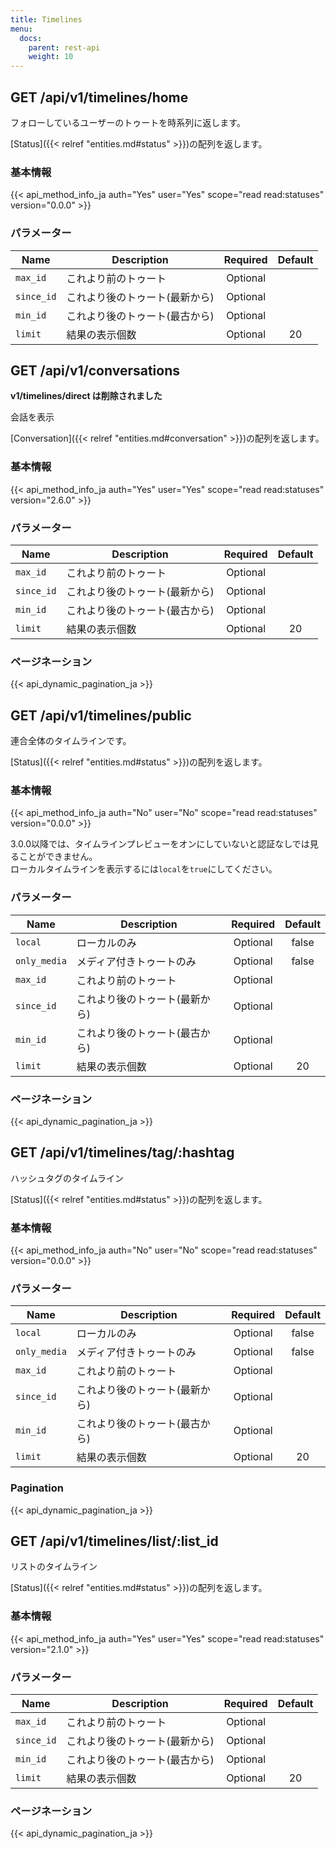 ```yaml
---
title: Timelines
menu:
  docs:
    parent: rest-api
    weight: 10
---
```


## GET /api/v1/timelines/home

フォローしているユーザーのトゥートを時系列に返します。

[Status]({{< relref "entities.md#status" >}})の配列を返します。

### 基本情報

{{< api_method_info_ja auth="Yes" user="Yes" scope="read read:statuses" version="0.0.0" >}}

### パラメーター

|Name|Description|Required|Default|
|----|-----------|:------:|:-----:|
| `max_id` | これより前のトゥート | Optional | | |
| `since_id` | これより後のトゥート(最新から) | Optional | | |
| `min_id` | これより後のトゥート(最古から) | Optional | | |
| `limit` | 結果の表示個数 | Optional | 20 | | |


## GET /api/v1/conversations

**v1/timelines/direct は削除されました**

会話を表示

[Conversation]({{< relref "entities.md#conversation" >}})の配列を返します。

### 基本情報

{{< api_method_info_ja auth="Yes" user="Yes" scope="read read:statuses" version="2.6.0" >}}

### パラメーター

|Name|Description|Required|Default|
|----|-----------|:------:|:-----:|
| `max_id` | これより前のトゥート | Optional | | |
| `since_id` | これより後のトゥート(最新から) | Optional | | |
| `min_id` | これより後のトゥート(最古から) | Optional | | |
| `limit` | 結果の表示個数 | Optional | 20 | | |

### ページネーション

{{< api_dynamic_pagination_ja >}}

## GET /api/v1/timelines/public

連合全体のタイムラインです。

[Status]({{< relref "entities.md#status" >}})の配列を返します。

### 基本情報

{{< api_method_info_ja auth="No" user="No" scope="read read:statuses" version="0.0.0" >}}

3.0.0以降では、タイムラインプレビューをオンにしていないと認証なしでは見ることができません。  
ローカルタイムラインを表示するには`local`を`true`にしてください。

### パラメーター

|Name|Description|Required|Default|
|----|-----------|:------:|:-----:|
| `local` | ローカルのみ | Optional |false|
| `only_media` | メディア付きトゥートのみ | Optional |false|
| `max_id` | これより前のトゥート | Optional | | |
| `since_id` | これより後のトゥート(最新から) | Optional | | |
| `min_id` | これより後のトゥート(最古から) | Optional | | |
| `limit` | 結果の表示個数 | Optional | 20 | | |

### ページネーション

{{< api_dynamic_pagination_ja >}}

## GET /api/v1/timelines/tag/:hashtag

ハッシュタグのタイムライン

[Status]({{< relref "entities.md#status" >}})の配列を返します。

### 基本情報

{{< api_method_info_ja auth="No" user="No" scope="read read:statuses" version="0.0.0" >}}

### パラメーター

|Name|Description|Required|Default|
|----|-----------|:------:|:-----:|
| `local` | ローカルのみ | Optional |false|
| `only_media` | メディア付きトゥートのみ | Optional |false|
| `max_id` | これより前のトゥート | Optional | | |
| `since_id` | これより後のトゥート(最新から) | Optional | | |
| `min_id` | これより後のトゥート(最古から) | Optional | | |
| `limit` | 結果の表示個数 | Optional | 20 | | |

### Pagination

{{< api_dynamic_pagination_ja >}}

## GET /api/v1/timelines/list/:list_id

リストのタイムライン

 [Status]({{< relref "entities.md#status" >}})の配列を返します。

### 基本情報

{{< api_method_info_ja auth="Yes" user="Yes" scope="read read:statuses" version="2.1.0" >}}

### パラメーター

|Name|Description|Required|Default|
|----|-----------|:------:|:-----:|
| `max_id` | これより前のトゥート | Optional | | |
| `since_id` | これより後のトゥート(最新から) | Optional | | |
| `min_id` | これより後のトゥート(最古から) | Optional | | |
| `limit` | 結果の表示個数 | Optional | 20 | | |

### ページネーション

{{< api_dynamic_pagination_ja >}}
